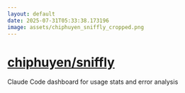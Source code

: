 ```yaml
---
layout: default
date: 2025-07-31T05:33:38.173196
image: assets/chiphuyen_sniffly_cropped.png
---
```


# [chiphuyen/sniffly](https://github.com/chiphuyen/sniffly)

Claude Code dashboard for usage stats and error analysis
